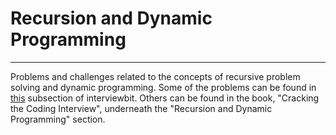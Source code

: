 # Recursion and Dynamic Programming
-------------------
Problems and challenges related to the concepts of recursive problem solving and dynamic programming. Some of the problems can be found in [this](https://www.interviewbit.com/courses/programming/topics/dynamic-programming/) subsection of interviewbit. Others can be found in the book, "Cracking the Coding Interview", underneath the "Recursion and Dynamic Programming" section. 
